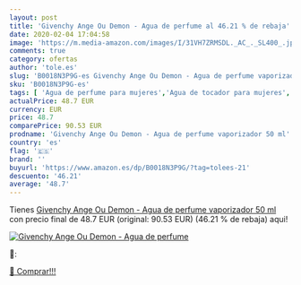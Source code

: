 ```yaml
---
layout: post
title: 'Givenchy Ange Ou Demon - Agua de perfume al 46.21 % de rebaja'
date: 2020-02-04 17:04:58
image: 'https://m.media-amazon.com/images/I/31VH7ZRMSDL._AC_._SL400_.jpg'
comments: true
category: ofertas
author: 'tole.es'
slug: 'B0018N3P9G-es Givenchy Ange Ou Demon - Agua de perfume vaporizador 50 ml'
sku: 'B0018N3P9G-es'
tags: [ 'Agua de perfume para mujeres','Agua de tocador para mujeres','Almacenaje de adornos festivos','Almacenamiento y organización','Belleza','Fragancias para mujeres','Hogar y cocina','Juguetes','Juguetes electrónicos','Juguetes y juegos','Perfumes y fragancias','Productos para el cuidado de la piel','Sets y juegos para el cuidado de la piel','Videojuegos para niños','agua','de','perfume', ]
actualPrice: 48.7 EUR
currency: EUR
price: 48.7
comparePrice: 90.53 EUR
prodname: 'Givenchy Ange Ou Demon - Agua de perfume vaporizador 50 ml'
country: 'es'
flag: '🇪🇸'
brand: ''
buyurl: 'https://www.amazon.es/dp/B0018N3P9G/?tag=tolees-21'
descuento: '46.21'
average: '48.7'
---
```


Tienes [Givenchy Ange Ou Demon - Agua de perfume vaporizador 50 ml](https://www.amazon.es/dp/B0018N3P9G/?tag=tolees-21) con precio final de  48.7 EUR (original: 90.53 EUR) (46.21 %  de rebaja) aqui!

[![Givenchy Ange Ou Demon - Agua de perfume](https://m.media-amazon.com/images/I/31VH7ZRMSDL._AC_._SL400_.jpg)](https://www.amazon.es/dp/B0018N3P9G/?tag=tolees-21)

🔎:


[🛒 Comprar!!!](https://www.amazon.es/dp/B0018N3P9G/?tag=tolees-21)
